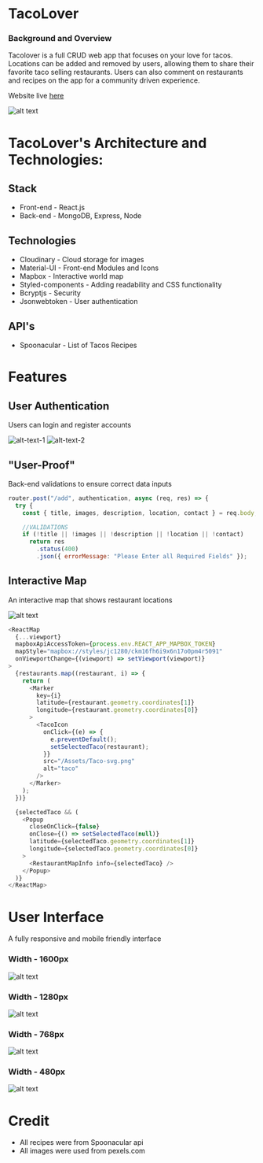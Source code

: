 # TacoLover

### Background and Overview

Tacolover is a full CRUD web app that focuses on your love for tacos. Locations can be added and removed by users, allowing them to share their favorite taco selling restaurants. Users can also comment on restaurants and recipes on the app for a community driven experience.

Website live [here](https://tacolover-1.herokuapp.com/)

![alt text](https://github.com/JoncarlosT/TacoLover-V2/blob/main/client/public/github/TacoLover-%20Landing%20Page.gif)

# TacoLover's Architecture and Technologies:

## Stack

- Front-end - React.js
- Back-end - MongoDB, Express, Node

## Technologies

- Cloudinary - Cloud storage for images
- Material-UI - Front-end Modules and Icons
- Mapbox - Interactive world map
- Styled-components - Adding readability and CSS functionality
- Bcryptjs - Security
- Jsonwebtoken - User authentication

## API's

- Spoonacular - List of Tacos Recipes

# Features

## User Authentication

Users can login and register accounts

![alt-text-1](https://github.com/JoncarlosT/TacoLover-V2/blob/main/client/public/github/JS.png) ![alt-text-2](https://github.com/JoncarlosT/TacoLover-V2/blob/main/client/public/github/jsx.png)

## "User-Proof"

Back-end validations to ensure correct data inputs

```javascript
router.post("/add", authentication, async (req, res) => {
  try {
    const { title, images, description, location, contact } = req.body;

    //VALIDATIONS
    if (!title || !images || !description || !location || !contact)
      return res
        .status(400)
        .json({ errorMessage: "Please Enter all Required Fields" });
```

## Interactive Map

An interactive map that shows restaurant locations

![alt text](https://github.com/JoncarlosT/TacoLover-V2/blob/main/client/public/github/TacoLover%20-%20Map.gif)

```javascript
<ReactMap
  {...viewport}
  mapboxApiAccessToken={process.env.REACT_APP_MAPBOX_TOKEN}
  mapStyle="mapbox://styles/jc1280/ckm16fh6i9x6n17o0pm4r5091"
  onViewportChange={(viewport) => setViewport(viewport)}
>
  {restaurants.map((restaurant, i) => {
    return (
      <Marker
        key={i}
        latitude={restaurant.geometry.coordinates[1]}
        longitude={restaurant.geometry.coordinates[0]}
      >
        <TacoIcon
          onClick={(e) => {
            e.preventDefault();
            setSelectedTaco(restaurant);
          }}
          src="/Assets/Taco-svg.png"
          alt="taco"
        />
      </Marker>
    );
  })}

  {selectedTaco && (
    <Popup
      closeOnClick={false}
      onClose={() => setSelectedTaco(null)}
      latitude={selectedTaco.geometry.coordinates[1]}
      longitude={selectedTaco.geometry.coordinates[0]}
    >
      <RestaurantMapInfo info={selectedTaco} />
    </Popup>
  )}
</ReactMap>
```

# User Interface

A fully responsive and mobile friendly interface

### Width - 1600px

![alt text](https://github.com/JoncarlosT/TacoLover-V2/blob/main/client/public/github/Tacolover-%201600px.PNG)

### Width - 1280px

![alt text](https://github.com/JoncarlosT/TacoLover-V2/blob/main/client/public/github/Tacolover-%201280px.PNG)

### Width - 768px

![alt text](https://github.com/JoncarlosT/TacoLover-V2/blob/main/client/public/github/Tacolover-%20768px.PNG)

### Width - 480px

![alt text](https://github.com/JoncarlosT/TacoLover-V2/blob/main/client/public/github/Tacolover-%20480px.PNG)

# Credit

- All recipes were from Spoonacular api
- All images were used from pexels.com
